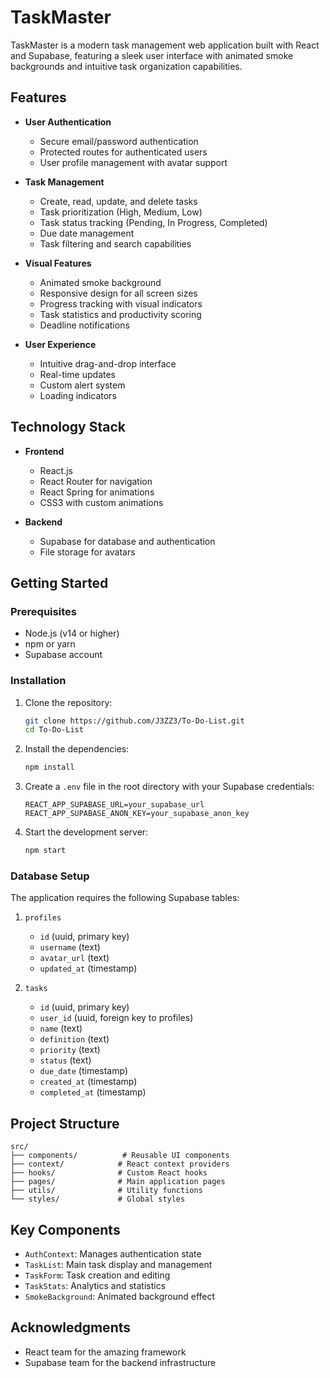 # TaskMaster

TaskMaster is a modern task management web application built with React and Supabase, featuring a sleek user interface with animated smoke backgrounds and intuitive task organization capabilities.

## Features

- **User Authentication**
  - Secure email/password authentication
  - Protected routes for authenticated users
  - User profile management with avatar support

- **Task Management**
  - Create, read, update, and delete tasks
  - Task prioritization (High, Medium, Low)
  - Task status tracking (Pending, In Progress, Completed)
  - Due date management
  - Task filtering and search capabilities

- **Visual Features**
  - Animated smoke background
  - Responsive design for all screen sizes
  - Progress tracking with visual indicators
  - Task statistics and productivity scoring
  - Deadline notifications

- **User Experience**
  - Intuitive drag-and-drop interface
  - Real-time updates
  - Custom alert system
  - Loading indicators

## Technology Stack

- **Frontend**
  - React.js
  - React Router for navigation
  - React Spring for animations
  - CSS3 with custom animations

- **Backend**
  - Supabase for database and authentication
  - File storage for avatars

## Getting Started

### Prerequisites

- Node.js (v14 or higher)
- npm or yarn
- Supabase account

### Installation

1. Clone the repository:

   ```bash
   git clone https://github.com/J3ZZ3/To-Do-List.git
   cd To-Do-List
   ```

2. Install the dependencies:

   ```bash
   npm install
   ```

3. Create a `.env` file in the root directory with your Supabase credentials:

   ```env
   REACT_APP_SUPABASE_URL=your_supabase_url
   REACT_APP_SUPABASE_ANON_KEY=your_supabase_anon_key
   ```

4. Start the development server:

   ```bash
   npm start
   ```

### Database Setup

The application requires the following Supabase tables:

1. `profiles`
   - `id` (uuid, primary key)
   - `username` (text)
   - `avatar_url` (text)
   - `updated_at` (timestamp)

2. `tasks`
   - `id` (uuid, primary key)
   - `user_id` (uuid, foreign key to profiles)
   - `name` (text)
   - `definition` (text)
   - `priority` (text)
   - `status` (text)
   - `due_date` (timestamp)
   - `created_at` (timestamp)
   - `completed_at` (timestamp)

## Project Structure

```
src/
├── components/          # Reusable UI components
├── context/            # React context providers
├── hooks/              # Custom React hooks
├── pages/              # Main application pages
├── utils/              # Utility functions
└── styles/             # Global styles
```

## Key Components

- `AuthContext`: Manages authentication state
- `TaskList`: Main task display and management
- `TaskForm`: Task creation and editing
- `TaskStats`: Analytics and statistics
- `SmokeBackground`: Animated background effect


## Acknowledgments

- React team for the amazing framework
- Supabase team for the backend infrastructure


